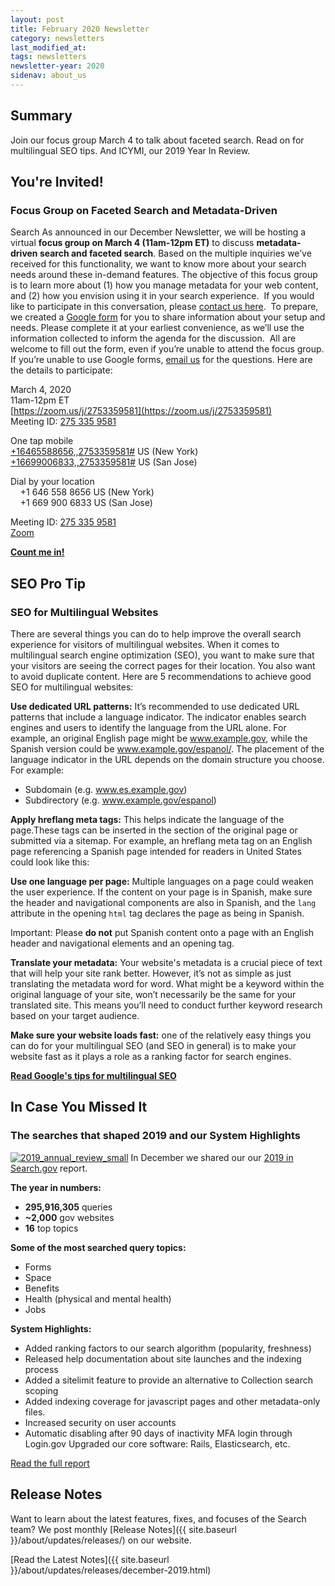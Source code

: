 ```yaml
---
layout: post
title: February 2020 Newsletter
category: newsletters
last_modified_at: 
tags: newsletters
newsletter-year: 2020
sidenav: about_us
---
```


## Summary

Join our focus group March 4 to talk about faceted search. Read on for multilingual SEO tips. And ICYMI, our 2019 Year In Review.

## You're Invited!

### Focus Group on Faceted Search and Metadata-Driven 

Search As announced in our December Newsletter, we will be hosting a virtual **focus group on March 4 (11am-12pm ET)** to discuss **metadata-driven search and faceted search**. Based on the multiple inquiries we’ve received for this functionality, we want to know more about your search needs around these in-demand features. The objective of this focus group is to learn more about (1) how you manage metadata for your web content, and (2) how you envision using it in your search experience.  If you would like to participate in this conversation, please [contact us here](mailto:search@gsa.gov&subject=Focus%20Group).  To prepare, we created a [Google form](https://docs.google.com/forms/d/1FOQKO2sza5tWhPaglHlXsiQSmg31sbck4XnPna6msyA/edit) for you to share information about your setup and needs. Please complete it at your earliest convenience, as we’ll use the information collected to inform the agenda for the discussion.  All are welcome to fill out the form, even if you’re unable to attend the focus group. If you’re unable to use Google forms, [email us](mailto:search@gsa.gov&subject=Faceted%20search%20google%20form) for the questions. Here are the details to participate:

March 4, 2020  
11am-12pm ET  
[https://zoom.us/j/2753359581](https://zoom.us/j/2753359581)  
Meeting ID: [275 335 9581](tel:2753359581)

One tap mobile  
[+16465588656,,2753359581#](tel:+16465588656,,2753359581#) US (New York)  
[+16699006833,,2753359581#](tel:+16699006833,,2753359581#) US (San Jose)

Dial by your location  
    +1 646 558 8656 US (New York)  
    +1 669 900 6833 US (San Jose)  

Meeting ID: [275 335 9581](tel:2753359581)  
[Zoom](https://zoom.us/u/acaw90r1Y5)

[**Count me in!**](mailto:search@gsa.gov&subject=Focus%20Group) 

## SEO Pro Tip 
### SEO for Multilingual Websites 
There are several things you can do to help improve the overall search experience for visitors of multilingual websites. When it comes to multilingual search engine optimization (SEO), you want to make sure that your visitors are seeing the correct pages for their location. You also want to avoid duplicate content. Here are 5 recommendations to achieve good SEO for multilingual websites:

**Use dedicated URL patterns:** It’s recommended to use dedicated URL patterns that include a language indicator. The indicator enables search engines and users to identify the language from the URL alone. For example, an original English page might be www.example.gov, while the Spanish version could be www.example.gov/espanol/. The placement of the language indicator in the URL depends on the domain structure you choose. For example:

* Subdomain (e.g. www.es.example.gov) 
* Subdirectory (e.g. www.example.gov/espanol)

**Apply hreflang meta tags:** This helps indicate the language of the page.These tags can be inserted in the section of the original page or submitted via a sitemap. For example, an hreflang meta tag on an English page referencing a Spanish page intended for readers in United States could look like this:

**Use one language per page:** Multiple languages on a page could weaken the user experience. If the content on your page is in Spanish, make sure the header and navigational components are also in Spanish, and the `lang` attribute in the opening `html` tag declares the page as being in Spanish.

Important: Please **do not** put Spanish content onto a page with an English header and navigational elements and an opening tag.

**Translate your metadata:** Your website's metadata is a crucial piece of text that will help your site rank better. However, it’s not as simple as just translating the metadata word for word. What might be a keyword within the original language of your site, won’t necessarily be the same for your translated site. This means you’ll need to conduct further keyword research based on your target audience. 

**Make sure your website loads fast:** one of the relatively easy things you can do for your multilingual SEO (and SEO in general) is to make your website fast as it plays a role as a ranking factor for search engines.

[**Read Google's tips for multilingual SEO**](https://support.google.com/webmasters/answer/182192?hl=en)

## In Case You Missed It

### The searches that shaped 2019 and our System Highlights

[![2019_annual_review_small](https://search.gov/files/2019_annual_review_small.png)](https://search.gov/blog/2019-annual-review.html)
In December we shared our our [2019 in Search.gov](https://search.gov/blog/2019-annual-review.html) report. 

**The year in numbers:**

* **295,916,305** queries 
* **~2,000** gov websites 
* **16** top topics

**Some of the most searched query topics:**

* Forms 
* Space 
* Benefits 
* Health (physical and mental health) 
* Jobs

**System Highlights:**

* Added ranking factors to our search algorithm (popularity, freshness) 
* Released help documentation about site launches and the indexing process 
* Added a sitelimit feature to provide an alternative to Collection search scoping 
* Added indexing coverage for javascript pages and other metadata-only files. 
* Increased security on user accounts  
* Automatic disabling after 90 days of inactivity MFA login through Login.gov Upgraded our core software: Rails, Elasticsearch, etc.

[Read the full report](https://search.gov/blog/2019-annual-review.html)

## Release Notes

Want to learn about the latest features, fixes, and focuses of the Search team? We post monthly [Release Notes]({{ site.baseurl }}/about/updates/releases/) on our website.

[Read the Latest Notes]({{ site.baseurl }}/about/updates/releases/december-2019.html)